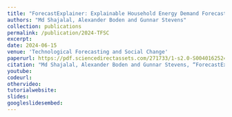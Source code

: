 ```yaml
---
title: "ForecastExplainer: Explainable Household Energy Demand Forecasting by Approximating Shapley Values Using DeepLIFT"
authors: "Md Shajalal, Alexander Boden and Gunnar Stevens"
collection: publications
permalink: /publication/2024-TFSC
excerpt:
date: 2024-06-15
venue: 'Technological Forecasting and Social Change'
paperurl: https://pdf.sciencedirectassets.com/271733/1-s2.0-S0040162524X00062/1-s2.0-S0040162524003846/main.pdf?X-Amz-Security-Token=IQoJb3JpZ2luX2VjEP%2F%2F%2F%2F%2F%2F%2F%2F%2F%2F%2FwEaCXVzLWVhc3QtMSJHMEUCIQDvPElSINj2cAQh41g2qGxl7ETJEXgnv%2FvJp%2FSAA2O9ZQIgHElfVtWsDkP7%2Fmqn%2F97zeOuO0UtTuX4TEHlN2Pk%2BoqwqsgUIeBAFGgwwNTkwMDM1NDY4NjUiDNjQ0SExzRWGba1I%2BSqPBQH4GNbAFVZbkAKegVrgDQ8yaTf%2FtcQtz4GDS6tPJ1fS7kz2j1%2BDpXS%2FbAUJqedrAbXcSKf4HNm7fLG2FUkIfw7bAUBXSlbrvzvjt5BffapQOVJzNrDdwvwn9YrOd20Cmwy9govtxmYdn%2BilCvFR6elRwDZ%2F%2FX7gl23qqngMexTttrzp2GcUP%2BlRWcTjclYmy0x8SNKtupvNO75whIkIIB8AiAWByPJAwVcfMs99DBVCFIKPTvDeR%2BbrONiMo%2BC8p0Pj3lgIOuDE%2FQy25FVjrL88dIth15Kw9Mbi46x75KtyvFyNtGA3ezbXFyWoLLHYlgXaZb%2F7UlPZ4RhoWBxZOgCC9SIjvSvzXdhbBP5UtWd5He74UI%2B8AnCOIp15sdxKKb2JsAK1g3OeKqXk2hJNH%2FrGwHkHyN%2F81kbFAw4ZKHWstgQLY0A3MHaZ93JqTtdzpl4hq0JgwFu2NcB35jSlvzUoH7VEfenNdY4W71NgxrVCvww3v9h7uYxfGSkNImFADisvLqPJixsK6tOLB9ohooS3RI0p5z3zHpOOPPzFh84xsl7d%2B5ECK3ZtbTorCsrtpKTNgyuibJVO1OK0HHTTLl6lwI%2FQBiCfYcDxXMKSBrMVcJNqOYoOqJqER9b5JD9FnQO6bOmfF%2BtgfmZ6Ozz%2F6Yd34wgvIHXyBtHqouZHU0SPoqC3lOk8urpSAFiPoyQ6GtmREK8aK82Y4bIF1hVKmWk8CgAwpO%2BkOdHzR3HxsAALq2Syyz%2Fz6FnLXvsoe%2FQIlNnArGL1fE4fUC3dLDRvH8oZqSiOUq8gJrPpA5X7qRAn3osy0nS70buWhdvoLUlOJTO3qKas2rVOs0GrE5L8n%2BdlrRFbWmL6vooaTTG%2Ba%2BIwnJCJuQY6sQHpurcUTFwQDyZyUFu58ZZh6lGg55lywrG11QwUnEmFeDWN4ePS53fZK%2B2ZiduRd%2Bfrl8UOeVZAdXyywLBvxvI4jyYA%2BnHjFN6z5ECn3st8YvmVNdbAvQBMUWxHhHvvsPy511aIKO%2FOhtKRYaA09IcnBZYpzmlmIoxi5EwNKI4zyw6ClYTDk%2Fa%2BOARFMCF3q3zvwu9iSjU3vegJ%2FGWKwjd%2BV6%2FYsOlfgW0j6r75K%2FpE%2Fy8%3D&X-Amz-Algorithm=AWS4-HMAC-SHA256&X-Amz-Date=20241030T160406Z&X-Amz-SignedHeaders=host&X-Amz-Expires=300&X-Amz-Credential=ASIAQ3PHCVTYSNLPUWZC%2F20241030%2Fus-east-1%2Fs3%2Faws4_request&X-Amz-Signature=c5985cacd5651b46e6eeecca8106b795cc089b5fe9ac8901616ce71374ecd74a&hash=c3626ca034e1ffe536003d333a543df1e853eb662896e84d40285aa72e264e26&host=68042c943591013ac2b2430a89b270f6af2c76d8dfd086a07176afe7c76c2c61&pii=S0040162524003846&tid=spdf-4fadf268-ac7f-449f-81cb-6775ccefc7c5&sid=5b7f6fb31a0dc544fd392b24355bc93d1f0bgxrqb&type=client&tsoh=d3d3LnNjaWVuY2VkaXJlY3QuY29t&ua=02075f020e0401570554&rr=8daca3a26a111db1&cc=de
citation: "Md Shajalal, Alexander Boden and Gunnar Stevens, “ForecastExplainer: Explainable Household Energy Demand Forecasting by Approximating Shapley Values Using DeepLIFT”, Technological Forecasting and Social Changes, Elsevier"
youtube: 
codeurl:
othervideo:
tutorialwebsite: 
slides: 
googleslidesembed: 
---
```


